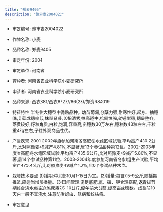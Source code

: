 ```yaml
---
title: "郑麦9405"
description: "豫审麦2004022"
---
```

* 审定编号:  豫审麦2004022

*  作物名称:  小麦

*  品种名称:  郑麦9405

*  审定年份:  2004

*  审定单位:  河南省

* 育种者:  河南省农业科学院小麦研究所

*  申请者:  河南省农业科学院小麦研究所

*  品种来源:  西农881/西农8727//86(23)/郑资R84019

*  特征特性
半冬性大穗型中晚熟品种。幼苗葡匐,分蘖力强,耐寒性好,起身、抽穗晚,分蘖成穗率低;株型紧凑,长相清秀,株高适中,抗倒性强;纺锤型穗,穗层整齐,落黄较好;籽粒角质,白粒,饱满,容重高;亩穗数30万左右,穗粒数43粒左右,千粒重47g左右,子粒外观商品性优。

*  产量表现
2001-2002年度参加河南省高肥冬水组区域试验,平均亩产489.2公斤,比对照豫麦49减产4.81%,不显著,居13个参试品种第12位。2002-2003年度省高肥冬水组区域试验,平均亩产485.6公斤,比对照豫麦49减产5.80%,不显著,居14个参试品种第11位。2003-2004年度参加河南省冬水Ⅰ组生产试验,平均亩产473.4公斤,比对照豫麦49减产1.6%,居6个参试品种末位。

*  栽培技术要点
(1)播期:中北部10月1-15日为宜。(2)播量:每亩7.5-9公斤,随播期推迟,应适当增加播量。(3)田间管理:施足底肥,氮、磷、钾合理搭配,返青拔节期结合浇水每亩追施尿素7.5-10公斤,促年前大分蘖,提高亩成穗数。成熟前10天内一般不宜浇水,注意防治蚜虫、锈病和纹枯病。

*  审定意见

